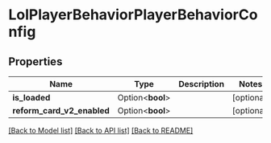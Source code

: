 # LolPlayerBehaviorPlayerBehaviorConfig

## Properties

Name | Type | Description | Notes
------------ | ------------- | ------------- | -------------
**is_loaded** | Option<**bool**> |  | [optional]
**reform_card_v2_enabled** | Option<**bool**> |  | [optional]

[[Back to Model list]](../README.md#documentation-for-models) [[Back to API list]](../README.md#documentation-for-api-endpoints) [[Back to README]](../README.md)


